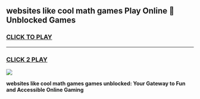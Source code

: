 
## websites like cool math games Play Online 👋 Unblocked Games
<h3>
<a href="https://news.freeplayer.one?title=websites_like_cool_math_games&ref=17CMG">CLICK TO PLAY</a></h3>
<hr>

<h3>
<a href="https://news.freeplayer.one?title=websites_like_cool_math_games&ref=17CMG">CLICK 2 PLAY</a>
  
</h3>

<a href="https://news.freeplayer.one?title=websites_like_cool_math_games&ref=17CMG/"><img src="https://clearcache.store/games.png"></a>


**websites like cool math games games unblocked: Your Gateway to Fun and Accessible Online Gaming**
